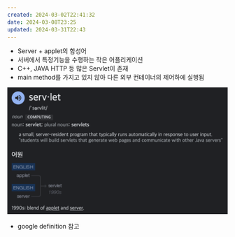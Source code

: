 ```yaml
---
created: 2024-03-02T22:41:32
date: 2024-03-08T23:25
updated: 2024-03-31T22:43
---
```

- Server + applet의 합성어
- 서버에서 특정기능을 수행하는 작은 어플리케이션
- C++, JAVA HTTP 등 많은 Servlet이 존재
- main method를 가지고 있지 않아 다른 외부 컨테이너의 제어하에 실행됨

![center|600](real-resource-image/Pasted%20image%2020231122220847.png)
- google definition 참고